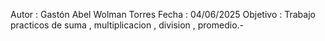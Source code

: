 Autor : Gastón Abel Wolman Torres 
Fecha : 04/06/2025
Objetivo : Trabajo practicos de suma , multiplicacion , division , promedio.-
